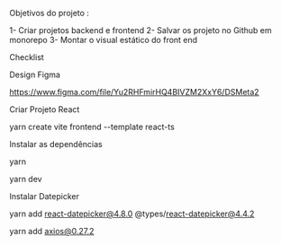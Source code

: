 Objetivos do projeto :

1- Criar projetos backend e frontend
2- Salvar os projeto no Github em monorepo
3- Montar o visual estático do front end

Checklist

Design Figma

https://www.figma.com/file/Yu2RHFmirHQ4BIVZM2XxY6/DSMeta2

Criar Projeto React

yarn create vite frontend --template react-ts

Instalar as dependências

yarn

yarn dev

Instalar Datepicker

yarn add react-datepicker@4.8.0 @types/react-datepicker@4.4.2

yarn add axios@0.27.2

